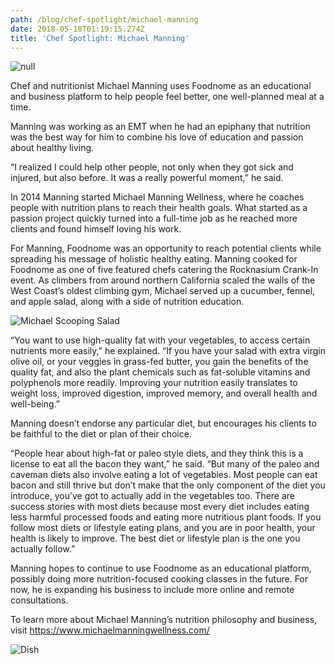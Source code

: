 ```yaml
---
path: /blog/chef-spotlight/michael-manning
date: 2018-05-18T01:19:15.274Z
title: 'Chef Spotlight: Michael Manning'
---
```

![null](/assets/michael-manning.jpeg)

Chef and nutritionist Michael Manning uses Foodnome as an educational and business platform to help people feel better, one well-planned meal at a time.

Manning was working as an EMT when he had an epiphany that nutrition was the best way for him to combine his love of education and passion about healthy living.

“I realized I could help other people, not only when they got sick and injured, but also before. It was a really powerful moment,” he said.

In 2014 Manning started Michael Manning Wellness, where he coaches people with nutrition plans to reach their health goals. What started as a passion project quickly turned into a full-time job as he reached more clients and found himself loving his work.

For Manning, Foodnome was an opportunity to reach potential clients while spreading his message of holistic healthy eating. Manning cooked for Foodnome as one of five featured chefs catering the Rocknasium Crank-In event. As climbers from around northern California scaled the walls of the West Coast’s oldest climbing gym, Michael served up a cucumber, fennel, and apple salad, along with a side of nutrition education.

![Michael Scooping Salad](/assets/michael-manning-1.jpeg)

“You want to use high-quality fat with your vegetables, to access certain nutrients more easily,” he explained. “If you have your salad with extra virgin olive oil, or your veggies in grass-fed butter, you gain the benefits of the quality fat, and also the plant chemicals such as fat-soluble vitamins and polyphenols more readily. Improving your nutrition easily translates to weight loss, improved digestion, improved memory, and overall health and well-being.”

Manning doesn’t endorse any particular diet, but encourages his clients to be faithful to the diet or plan of their choice.

“People hear about high-fat or paleo style diets, and they think this is a license to eat all the bacon they want,” he said. “But many of the paleo and caveman diets also involve eating a lot of vegetables. Most people can eat bacon and still thrive but don’t make that the only component of the diet you introduce, you’ve got to actually add in the vegetables too. There are success stories with most diets because most every diet includes eating less harmful processed foods and eating more nutritious plant foods. If you follow most diets or lifestyle eating plans, and you are in poor health, your health is likely to improve. The best diet or lifestyle plan is the one you actually follow.”

Manning hopes to continue to use Foodnome as an educational platform, possibly doing more nutrition-focused cooking classes in the future. For now, he is expanding his business to include more online and remote consultations.

To learn more about Michael Manning’s nutrition philosophy and business, visit https://www.michaelmanningwellness.com/

![Dish](/assets/michael-manning-3.jpeg)
